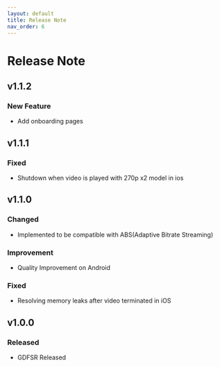 ```yaml
---
layout: default
title: Release Note
nav_order: 6
---
```


# Release Note
## v1.1.2
### New Feature
- Add onboarding pages

## v1.1.1
### Fixed
- Shutdown when video is played with 270p x2 model in ios

## v1.1.0
### Changed
- Implemented to be compatible with ABS(Adaptive Bitrate Streaming)

### Improvement
- Quality Improvement on Android

### Fixed
- Resolving memory leaks after video terminated in iOS

## v1.0.0
### Released
- GDFSR Released